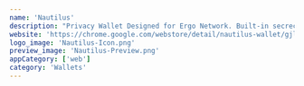 ```yaml
---
name: 'Nautilus'
description: "Privacy Wallet Designed for Ergo Network. Built-in secrecy, sourcing parts from unnamed sources. Roams the seas beyond the reach of land-based governments."
website: 'https://chrome.google.com/webstore/detail/nautilus-wallet/gjlmehlldlphhljhpnlddaodbjjcchai'
logo_image: 'Nautilus-Icon.png'
preview_image: 'Nautilus-Preview.png'
appCategory: ['web']
category: 'Wallets'
---
```


